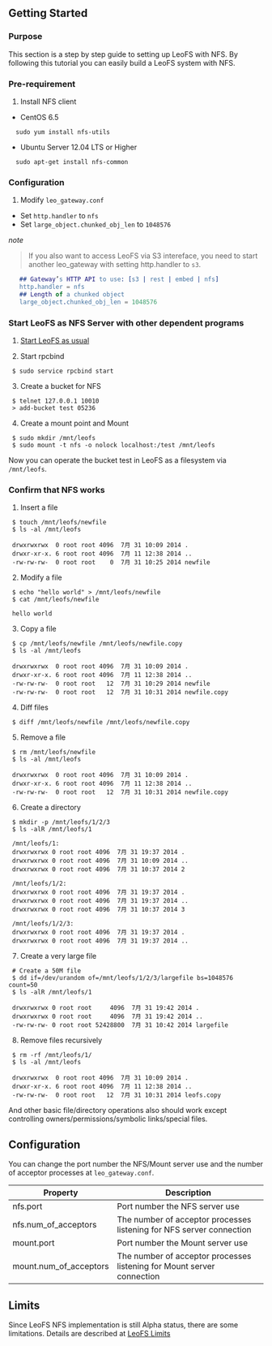 ## Getting Started

### Purpose
This section is a step by step guide to setting up LeoFS with NFS. By following this tutorial you can easily build a LeoFS system with NFS.

### Pre-requirement
 1. Install NFS client
  - CentOS 6.5
   ```
     sudo yum install nfs-utils
   ```
  - Ubuntu Server 12.04 LTS or Higher
   ```
     sudo apt-get install nfs-common
   ```

### Configuration
 1. Modify `leo_gateway.conf`
   - Set `http.handler` to `nfs`
   - Set `large_object.chunked_obj_len` to `1048576`

*note*
 > If you also want to access LeoFS via S3 intereface, 
 > you need to start another leo_gateway with setting http.handler to `s3`.

```erlang
   ## Gateway’s HTTP API to use: [s3 | rest | embed | nfs]
   http.handler = nfs
   ## Length of a chunked object
   large_object.chunked_obj_len = 1048576
```

### Start LeoFS as NFS Server with other dependent programs

 1. [Start LeoFS as usual](http://leo-project.net/leofs/docs/admin_guide_1.html)

 2. Start rpcbind
  ```shell
   $ sudo service rpcbind start
  ```

 3. Create a bucket for NFS
  ```shell
   $ telnet 127.0.0.1 10010
   > add-bucket test 05236
  ```

 4. Create a mount point and Mount
  ```shell
   $ sudo mkdir /mnt/leofs
   $ sudo mount -t nfs -o nolock localhost:/test /mnt/leofs
  ```

Now you can operate the bucket test in LeoFS as a filesystem via `/mnt/leofs`.

### Confirm that NFS works

  1. Insert a file
  ```shell
   $ touch /mnt/leofs/newfile
   $ ls -al /mnt/leofs

   drwxrwxrwx  0 root root 4096  7月 31 10:09 2014 .
   drwxr-xr-x. 6 root root 4096  7月 11 12:38 2014 ..
   -rw-rw-rw-  0 root root    0  7月 31 10:25 2014 newfile
  ```

  2. Modify a file
  ```shell
   $ echo "hello world" > /mnt/leofs/newfile
   $ cat /mnt/leofs/newfile
   
   hello world
  ```

  3. Copy a file
  ```shell
   $ cp /mnt/leofs/newfile /mnt/leofs/newfile.copy
   $ ls -al /mnt/leofs

   drwxrwxrwx  0 root root 4096  7月 31 10:09 2014 .
   drwxr-xr-x. 6 root root 4096  7月 11 12:38 2014 ..
   -rw-rw-rw-  0 root root   12  7月 31 10:29 2014 newfile
   -rw-rw-rw-  0 root root   12  7月 31 10:31 2014 newfile.copy
  ```

  4. Diff files
  ```shell
   $ diff /mnt/leofs/newfile /mnt/leofs/newfile.copy
  ```

  5. Remove a file
  ```shell
   $ rm /mnt/leofs/newfile
   $ ls -al /mnt/leofs

   drwxrwxrwx  0 root root 4096  7月 31 10:09 2014 .
   drwxr-xr-x. 6 root root 4096  7月 11 12:38 2014 ..
   -rw-rw-rw-  0 root root   12  7月 31 10:31 2014 newfile.copy
  ```

  6. Create a directory
  ```shell
   $ mkdir -p /mnt/leofs/1/2/3
   $ ls -alR /mnt/leofs/1

   /mnt/leofs/1:
   drwxrwxrwx 0 root root 4096  7月 31 19:37 2014 .
   drwxrwxrwx 0 root root 4096  7月 31 10:09 2014 ..
   drwxrwxrwx 0 root root 4096  7月 31 10:37 2014 2

   /mnt/leofs/1/2:
   drwxrwxrwx 0 root root 4096  7月 31 19:37 2014 .
   drwxrwxrwx 0 root root 4096  7月 31 19:37 2014 ..
   drwxrwxrwx 0 root root 4096  7月 31 10:37 2014 3

   /mnt/leofs/1/2/3:
   drwxrwxrwx 0 root root 4096  7月 31 19:37 2014 .
   drwxrwxrwx 0 root root 4096  7月 31 19:37 2014 ..
  ```

  7. Create a very large file
  ```shell
   # Create a 50M file
   $ dd if=/dev/urandom of=/mnt/leofs/1/2/3/largefile bs=1048576 count=50
   $ ls -alR /mnt/leofs/1

   drwxrwxrwx 0 root root     4096  7月 31 19:42 2014 .
   drwxrwxrwx 0 root root     4096  7月 31 19:42 2014 ..
   -rw-rw-rw- 0 root root 52428800  7月 31 10:42 2014 largefile
  ```

  8. Remove files recursively
  ```shell
   $ rm -rf /mnt/leofs/1/
   $ ls -al /mnt/leofs

   drwxrwxrwx  0 root root 4096  7月 31 10:09 2014 .
   drwxr-xr-x. 6 root root 4096  7月 11 12:38 2014 ..
   -rw-rw-rw-  0 root root   12  7月 31 10:31 2014 leofs.copy
  ```

And other basic file/directory operations also should work except controlling owners/permissions/symbolic links/special files.

## Configuration 
You can change the port number the NFS/Mount server use and the number of acceptor processes at `leo_gateway.conf`.

|Property|Description|
|--------|-----------|
|nfs.port|Port number the NFS server use|
|nfs.num_of_acceptors| The number of acceptor processes listening for NFS server connection|
|mount.port|Port number the Mount server use|
|mount.num_of_acceptors| The number of acceptor processes listening for Mount server connection|

## Limits
Since LeoFS NFS implementation is still Alpha status, there are some limitations.
Details are described at [LeoFS Limits](http://leo-project.net/leofs/docs/faq_2.html#nfs-support)

